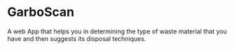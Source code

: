 # GarboScan
A web App that helps you in determining the type of waste material that you have and then suggests its disposal techniques.
